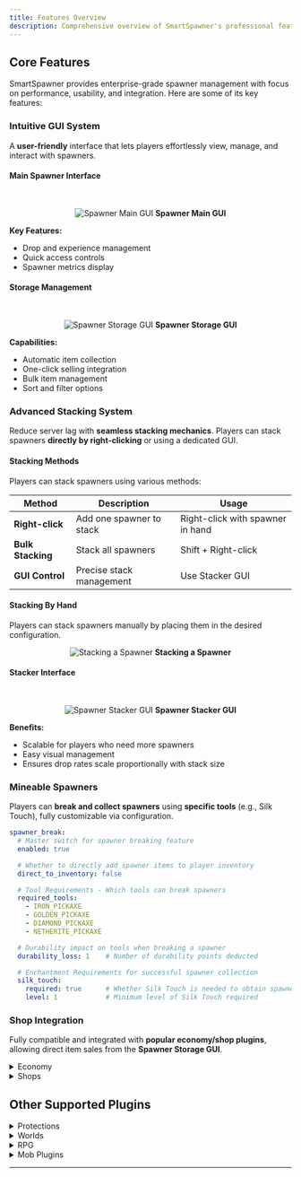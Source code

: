 ```yaml
---
title: Features Overview
description: Comprehensive overview of SmartSpawner's professional features for optimal server performance.
---
```


## Core Features

SmartSpawner provides enterprise-grade spawner management with focus on performance, usability, and integration. Here are some of its key features:

### Intuitive GUI System
A **user-friendly** interface that lets players effortlessly view, manage, and interact with spawners.

#### Main Spawner Interface

<br>
  
<p align="center">
  <img src="https://cdn.modrinth.com/data/cached_images/e04521147d7feb847e42fb560db80070ade7c9ae.png" alt="Spawner Main GUI"/>
  <strong>Spawner Main GUI</strong>
</p>

**Key Features:**
- Drop and experience management
- Quick access controls
- Spawner metrics display

#### Storage Management

<br>

<p align="center">
  <img src="https://cdn.modrinth.com/data/cached_images/ca850c8bda2b9adf89dfeb073ca5b81f437fa7b7.png" alt="Spawner Storage GUI"/>
  <strong>Spawner Storage GUI</strong>
</p>

**Capabilities:**
- Automatic item collection
- One-click selling integration
- Bulk item management
- Sort and filter options

### Advanced Stacking System
Reduce server lag with **seamless stacking mechanics**. Players can stack spawners **directly by right-clicking** or using a dedicated GUI.

#### Stacking Methods
Players can stack spawners using various methods:

| Method | Description | Usage |
|--------|-------------|-------|
| **Right-click** | Add one spawner to stack | Right-click with spawner in hand |
| **Bulk Stacking** | Stack all spawners | Shift + Right-click |
| **GUI Control** | Precise stack management | Use Stacker GUI |

#### Stacking By Hand
Players can stack spawners manually by placing them in the desired configuration.

<p align="center">
  <img src="https://media4.giphy.com/media/v1.Y2lkPTc5MGI3NjExcnp1YjBpa2Iwbjh4OGhwdDNxamtpd2hhZDd2bzAwZGxlNDJ2MjIwdyZlcD12MV9pbnRlcm5naWZfYnlfaWQmY3Q9Zw/cIHKpupJheWzhAvBPz/giphy.gif" alt="Stacking a Spawner"/>
  <strong>Stacking a Spawner</strong>
</p>

#### Stacker Interface

<br>

<p align="center">
  <img src="https://cdn.modrinth.com/data/cached_images/487f0ba815827dab3ab0a8978023d44ac379ffc6.png" alt="Spawner Stacker GUI"/>
  <strong>Spawner Stacker GUI</strong>
</p>

**Benefits:**
- Scalable for players who need more spawners
- Easy visual management
- Ensures drop rates scale proportionally with stack size

### Mineable Spawners  
Players can **break and collect spawners** using **specific tools** (e.g., Silk Touch), fully customizable via configuration.
```yml
spawner_break:
  # Master switch for spawner breaking feature
  enabled: true

  # Whether to directly add spawner items to player inventory
  direct_to_inventory: false

  # Tool Requirements - Which tools can break spawners
  required_tools:
    - IRON_PICKAXE
    - GOLDEN_PICKAXE
    - DIAMOND_PICKAXE
    - NETHERITE_PICKAXE

  # Durability impact on tools when breaking a spawner
  durability_loss: 1    # Number of durability points deducted

  # Enchantment Requirements for successful spawner collection
  silk_touch:
    required: true      # Whether Silk Touch is needed to obtain spawners
    level: 1            # Minimum level of Silk Touch required
```

### Shop Integration  
Fully compatible and integrated with **popular economy/shop plugins**, allowing direct item sales from the **Spawner Storage GUI**.

<details>
<summary>Economy</summary>

- [Vault](https://www.spigotmc.org/resources/vault.34315/) - Universal economy API
- [CoinsEngine](https://modrinth.com/plugin/coinsengine) - Multi-currency system

</details>

<details>
<summary>Shops</summary>

- [EconomyShopGUI](https://www.spigotmc.org/resources/economyshopgui.69927/) - GUI-based shop system
- [EconomyShopGUI Premium](https://www.spigotmc.org/resources/economyshopgui-premium.104414/) - Premium version with advanced features
- [ShopGUI+](https://www.spigotmc.org/resources/shopgui-1-8-1-21.6515/) - Popular GUI shop plugin
- [zShop](https://www.spigotmc.org/resources/zshop-advanced-shop-plugin.74073/) - Advanced shop management
- [ExcellentShop](https://www.spigotmc.org/resources/excellentshop-%E2%AD%90-4-in-1-multi-currency-shop-chest-shop-overhaul.50696/) - 4-in-1 shop solution

</details>

## Other Supported Plugins

<details>
<summary>Protections</summary>

- [WorldGuard](https://modrinth.com/plugin/worldguard) - World protection and region management
- [GriefPrevention](https://modrinth.com/plugin/griefprevention) - Anti-grief protection system
- [Lands](https://www.spigotmc.org/resources/lands-%E2%AD%95-land-claim-plugin-%E2%9C%85-grief-prevention-protection-gui-management-nations-wars-1-21-support.53313/) - Land claiming with nations and wars
- [Towny Advanced](https://www.spigotmc.org/resources/towny-advanced.72694/) - Town and nation management
- [SimpleClaimSystem](https://modrinth.com/plugin/simpleclaimsystem) - Simple land claiming
- [RedProtect](https://www.spigotmc.org/resources/redprotect-anti-grief-server-protection-region-management-mod-mobs-flag-compat-1-7-1-21.15841/) - Comprehensive protection system
- [MinePlots](https://builtbybit.com/resources/mineplots.21646/) - Plot-based world management

</details>

<details>
<summary>Worlds</summary>

- [Multiverse-Core](https://modrinth.com/plugin/multiverse-core) - Multi-world management
- [Multiworld](https://modrinth.com/plugin/multiworld-bukkit) - Simple world handling
- [SuperiorSkyblock2](https://www.spigotmc.org/resources/%E2%9A%A1%EF%B8%8F-superiorskyblock2-%E2%9A%A1%EF%B8%8F-the-best-core-on-market-%E2%9A%A1%EF%B8%8F-1-21-3-support.87411/) - Advanced skyblock core
- [BentoBox](https://www.spigotmc.org/resources/bentobox-bskyblock-acidisland-skygrid-caveblock-aoneblock-boxed.73261/) - Modular addon framework • [📋 Setup Guide](https://docs.bentobox.world/en/latest/BentoBox/Set-a-BentoBox-world-as-the-server-default-world/#introduction) (Required to work with SmartSpawner)
- [IridiumSkyblock](https://www.spigotmc.org/resources/iridium-skyblock-1-13-1-21-5.62480/) - Premium skyblock experience with advanced features

</details>

<details>
<summary>RPG</summary>

- [AuraSkills](https://modrinth.com/plugin/auraskills) - Comprehensive skills system

</details>

<details>
<summary>Mob Plugins</summary>

- [MythicMobs](https://www.spigotmc.org/resources/mythicmobs.5702/) - Custom mob creation and management

</details>

---